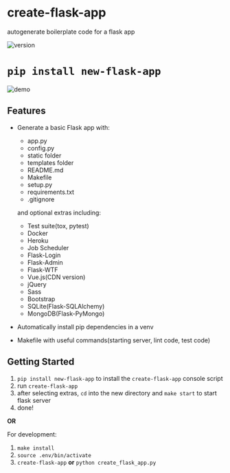 # create-flask-app

autogenerate boilerplate code for a flask app

![version](https://img.shields.io/pypi/v/new-flask-app)

# `pip install new-flask-app`

![demo](https://raw.githubusercontent.com/drizzleco/create-flask-app/master/img/demo.gif)

## Features

- Generate a basic Flask app with:

  - app.py
  - config.py
  - static folder
  - templates folder
  - README.md
  - Makefile
  - setup.py
  - requirements.txt
  - .gitignore

  and optional extras including:

  - Test suite(tox, pytest)
  - Docker
  - Heroku
  - Job Scheduler
  - Flask-Login
  - Flask-Admin
  - Flask-WTF
  - Vue.js(CDN version)
  - jQuery
  - Sass
  - Bootstrap
  - SQLite(Flask-SQLAlchemy)
  - MongoDB(Flask-PyMongo)

- Automatically install pip dependencies in a venv
- Makefile with useful commands(starting server, lint code, test code)

## Getting Started

1. `pip install new-flask-app` to install the `create-flask-app` console script
2. run `create-flask-app`
3. after selecting extras, `cd` into the new directory and `make start` to start flask server
4. done!

**OR**

For development:

1. `make install`
2. `source .env/bin/activate`
3. `create-flask-app` **or** `python create_flask_app.py`
